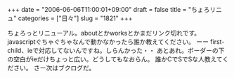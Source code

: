 +++
date = "2006-06-06T11:00:01+09:00"
draft = false
title = "ちょろリニュ"
categories = ["日々"]
slug = "1821"
+++

ちょろっとリニューアル。aboutとかworksとかまだリンク切れです。
javascriptぐちゃぐちゃなんで動かなかったら誰か教えてください。
ーー
first-child、ieで対応してないんですね。しらんかった・・
あとあれ。ボーダーの下の空白がieだけちょっと広い。どうしてもなおらん。
誰かCでSでSな人教えてください。
さー次はブクログだ。
